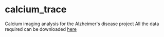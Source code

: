 # calcium_trace
Calcium imaging analysis for the Alzheimer's disease project
All the data required can be downloaded [here](https://drive.google.com/drive/folders/1uHVFAYHBna1JLqAP6MigDsT7OxjleoAF?usp=drive_link)
